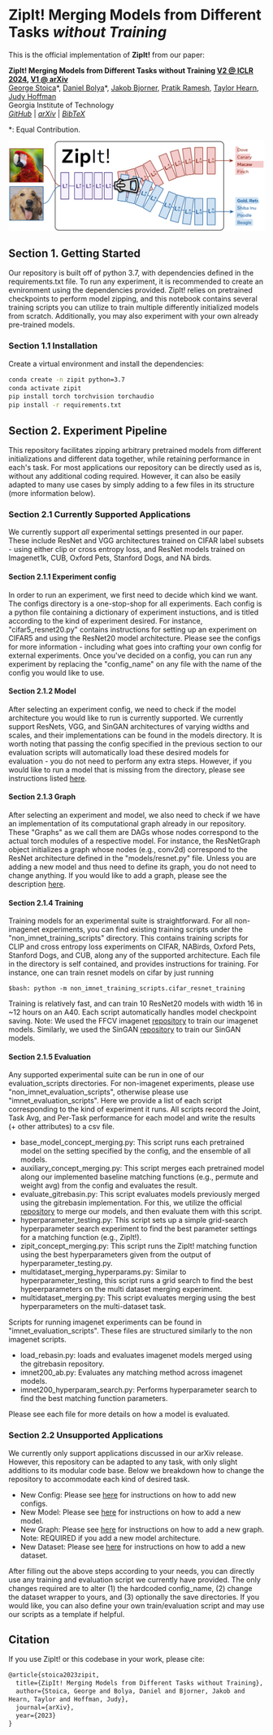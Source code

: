 # ZipIt! Merging Models from Different Tasks *without Training* 

This is the official implementation of **ZipIt!** from our paper:

**ZipIt! Merging Models from Different Tasks without Training [V2 @ ICLR 2024](https://openreview.net/forum?id=LEYUkvdUhq&referrer=%5BAuthor%20Console%5D(%2Fgroup%3Fid%3DICLR.cc%2F2024%2FConference%2FAuthors%23your-submissions)), [V1 @ arXiv](https://arxiv.org/abs/2305.03053)**  
[George Stoica](https://gstoica27.github.io/)\*, 
[Daniel Bolya](https://dbolya.github.io)\*, 
[Jakob Bjorner](https://www.linkedin.com/in/jakob-bjorner/), 
[Pratik Ramesh](https://www.linkedin.com/in/pratik-ramesh-234471114/),
[Taylor Hearn](https://www.linkedin.com/in/taylor-hearn-521175128/), 
[Judy Hoffman](https://faculty.cc.gatech.edu/~judy/)  
Georgia Institute of Technology  
_[GitHub](https://github.com/gstoica27/ZipIt)_ | _[arXiv](https://arxiv.org/abs/2305.03053)_ | _[BibTeX](#citation)_

\*: Equal Contribution.  

![ZipIt! Concept Figure](figures/concept.png)

## Section 1. Getting Started
Our repository is built off of python 3.7, with dependencies defined in the requirements.txt file. To run any experiment, it is recommended to create an evnironment using the dependencies provided. ZipIt! relies on pretrained checkpoints to perform model zipping, and this notebook contains several training scripts you can utilize to train multiple differently initialized models from scratch. Additionally, you may also experiment with your own already pre-trained models. 

### Section 1.1 Installation
Create a virtual environment and install the dependencies:
```bash
conda create -n zipit python=3.7
conda activate zipit
pip install torch torchvision torchaudio
pip install -r requirements.txt
```

## Section 2. Experiment Pipeline
This repository facilitates zipping arbitrary pretrained models from different initializations and different data together, while retaining performance in each's task. For most applications our repository can be directly used as is, without any additional coding required. However, it can also be easily adapted to many use cases by simply adding to a few files in its structure (more information below). 

### Section 2.1 Currently Supported Applications
We currently support *all* experimental settings presented in our paper. These include ResNet and VGG architectures trained on CIFAR label subsets - using either clip or cross entropy loss, and ResNet models trained on Imagenet1k, CUB, Oxford Pets, Stanford Dogs, and NA birds. 

#### Section 2.1.1 Experiment config
In order to run an experiment, we first need to decide which kind we want. The configs directory is a one-stop-shop for all experiments. Each config is a python file containing a dictionary of experiment instuctions, and is titled according to the kind of experiment desired. For instance, "cifar5_resnet20.py" contains instructions for setting up an experiment on CIFAR5 and using the ResNet20 model architecture. Please see the configs for more information - including what goes into crafting your own config for external experiments. Once you've decided on a config, you can run any experiment by replacing the "config_name" on any file with the name of the config you would like to use.

#### Section 2.1.2 Model
After selecting an experiment config, we need to check if the model architecture you would like to run is currently supported. We currently support ResNets, VGG, and SinGAN architectures of varying widths and scales, and their implementations can be found in the models directory. It is worth noting that passing the config specified in the previous section to our evaluation scripts will automatically load these desired models for evaluation - you do not need to perform any extra steps. However, if you would like to run a model that is missing from the directory, please see instructions listed [here](https://github.com/gstoica27/ZipIt/tree/master/models). 

#### Section 2.1.3 Graph
After selecting an experiment and model, we also need to check if we have an implementation of its computational graph already in our repository. These "Graphs" as we call them are DAGs whose nodes correspond to the actual torch modules of a respective model. For instance, the ResNetGraph object initializes a graph whose nodes (e.g., conv2d) correspond to the ResNet architecture defined in the "models/resnet.py" file. Unless you are adding a new model and thus need to define its graph, you do not need to change anything. If you would like to add a graph, please see the description [here](https://github.com/gstoica27/ZipIt/tree/master/graphs).

#### Section 2.1.4 Training
Training models for an experimental suite is straightforward. For all non-imagenet experiments, you can find existing training scripts under the "non_imnet_training_scripts" directory. This contains training scripts for CLIP and cross entropy loss experiments on CIFAR, NABirds, Oxford Pets, Stanford Dogs, and CUB, along any of the supported architecture. Each file in the directory is self contained, and provides instructions for training. For instance, one can train resnet models on cifar by just running 
```
$bash: python -m non_imnet_training_scripts.cifar_resnet_training
```
Training is relatively fast, and can train 10 ResNet20 models with width 16 in ~12 hours on an A40. Each script automatically handles model checkpoint saving. 
Note: We used the FFCV imagenet [repository](https://github.com/libffcv/ffcv-imagenet) to train our imagenet models. Similarly, we used the SinGAN [repository](https://github.com/kligvasser/SinGAN) to train our SinGAN models.

#### Section 2.1.5 Evaluation
Any supported experimental suite can be run in one of our evaluation_scripts directories. For non-imagenet experiments, please use "non_imnet_evaluation_scripts", otherwise please use "imnet_evaluation_scripts". Here we provide a list of each script corresponding to the kind of experiment it runs. All scripts record the Joint, Task Avg, and Per-Task performance for each model and write the results (+ other attributes) to a csv file.
- base_model_concept_merging.py: This script runs each pretrained model on the setting specified by the config, and the ensemble of all models. 
- auxiliary_concept_merging.py: This script merges each pretrained model along our implemented baseline matching functions (e.g., permute and weight avg) from the config and evaluates the result. 
- evaluate_gitrebasin.py: This script evaluates models previously merged using the gitrebasin implementation. For this, we utilize the official [repository](https://github.com/samuela/git-re-basin) to merge our models, and then evaluate them with this script.
- hyperparameter_testing.py: This script sets up a simple grid-search hyperparameter search experiment to find the best parameter settings for a matching function (e.g., ZipIt!).
- zipit_concept_merging.py: This script runs the ZipIt! matching function using the best hyperparameters given from the output of hyperparameter_testing.py. 
- multidataset_merging_hyperparams.py: Similar to hyperparameter_testing, this script runs a grid search to find the best hypeerparameters on the multi dataset merging experiment.
- multidataset_merging.py: This script evaluates merging using the best hyperparameters on the multi-dataset task.

Scripts for running imagenet experiments can be found in "imnet_evaluation_scripts". These files are structured similarly to the non imagenet scripts. 
- load_rebasin.py: loads and evaluates imagenet models merged using the gitrebasin repository.
- imnet200_ab.py: Evaluates any matching method across imagenet models.
- imnet200_hyperparam_search.py: Performs hyperparameter search to find the best matching function parameters.

Please see each file for more details on how a model is evaluated. 


### Section 2.2 Unsupported Applications
We currently only support applications discussed in our arXiv release. However, this repository can be adapted to any task, with only slight additions to its modular code base. Below we breakdown how to change the repository to accommodate each kind of desired task. 

- New Config: Please see [here](https://github.com/gstoica27/ZipIt/tree/master/configs) for instructions on how to add new configs.
- New Model: Please see [here](https://github.com/gstoica27/ZipIt/tree/master/models) for instructions on how to add a new model.
- New Graph: Please see [here](https://github.com/gstoica27/ZipIt/tree/master/graphs) for instructions on how to add a new graph. Note: REQUIRED if you add a new model architecture.
- New Dataset: Please see [here](https://github.com/gstoica27/ZipIt/tree/master/models) for instructions on how to add a new dataset.

After filling out the above steps according to your needs, you can directly use any training and evaluation script we currently have provided. The only changes required are to alter (1) the hardcoded config_name, (2) change the dataset wrapper to yours, and (3) optionally the save directories. If you would like, you can also define your own train/evaluation script and may use our scripts as a template if helpful. 


## Citation

If you use ZipIt! or this codebase in your work, please cite:
```
@article{stoica2023zipit,
  title={ZipIt! Merging Models from Different Tasks without Training},
  author={Stoica, George and Bolya, Daniel and Bjorner, Jakob and Hearn, Taylor and Hoffman, Judy},
  journal={arXiv},
  year={2023}
}
```

